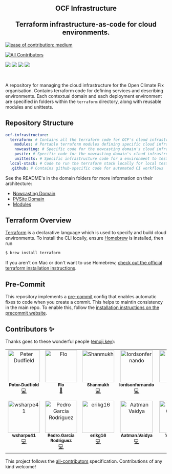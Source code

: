 <h2 align="center">
OCF Infrastructure
<br>
<br>
Terraform infrastructure-as-code for cloud environments.
</h2>

<p align="center">

[![ease of contribution: medium](https://img.shields.io/badge/ease%20of%20contribution:%20medium-f4900c)](https://github.com/openclimatefix/ocf-meta-repo?tab=readme-ov-file#how-easy-is-it-to-get-involved)
<!-- ALL-CONTRIBUTORS-BADGE:START - Do not remove or modify this section -->
[![All Contributors](https://img.shields.io/badge/all_contributors-14-orange.svg?style=flat-square)](#contributors-)
<!-- ALL-CONTRIBUTORS-BADGE:END -->

  <a href="https://app.terraform.io/app/openclimatefix/workspaces" alt="Terraform Cloud">
        <img src="https://img.shields.io/badge/console-terraform.io-blue?style=for-the-badge"/></a>
  <a href="https://github.com/openclimatefix/ocf-infrastructure/issues?q=is%3Aissue+is%3Aopen+sort%3Aupdated-desc" alt="Issues">
        <img src="https://img.shields.io/github/issues/openclimatefix/ocf-infrastructure?style=for-the-badge"/></a>
  <a href="https://github.com/openclimatefix/ocf-infrastructure/actions/workflows/terraform-validate.yaml" alt="Validate">
        <img src="https://img.shields.io/github/actions/workflow/status/openclimatefix/ocf-infrastructure/terraform-validate.yaml?label=validate&style=for-the-badge"/></a>
  <a href="https://github.com/openclimatefix/ocf-infrastructure/graphs/contributors" alt="Contributors">
        <img src="https://img.shields.io/github/contributors/openclimatefix/ocf-infrastructure?style=for-the-badge"/></a>
</p>

<br>

A repository for managing the cloud infrastructure for the Open Climate Fix organisation. Contains terraform code for
defining services and describing environments. Each contextual domain and each deployment environment are specified in
folders within the `terraform` directory, along with reusable modules and unittests.


## Repository Structure

```yaml
ocf-infrastructure:
  terraform: # Contains all the terraform code for OCF's cloud infrastructure
    modules: # Portable terraform modules defining specific cloud infrastructure blocks
    nowcasting: # Specific code for the nowcasting domain's cloud infrastructure
    pvsite: # Specific code for the nowcasting domain's cloud infrastruture
    unittests: # Specific infrastructure code for a environment to test the modules
  local-stack: # Code to run the terraform stack locally for local testing/development
  .github: # Contains github-specific code for automated CI workflows
```

See the README's in the domain folders for more information on their architecture:
- [Nowcasting Domain](terraform/nowcasting/README.md)
- [PVSite Domain](terraform/pvsite/README.md)
- [Modules](terraform/modules/README.md)


## Terraform Overview

[Terraform](https://learn.hashicorp.com/terraform) is a declarative language which is used to specify and build cloud environments. To install the CLI locally, ensure [Homebrew](https://brew.sh/) is installed, then run

```bash
$ brew install terraform
```

If you aren't on Mac or don't want to use Homebrew,
[check out the official terraform installation instructions](https://learn.hashicorp.com/tutorials/terraform/install-cli#install-terraform).

## Pre-Commit

This repository implements a [pre-commit](https://pre-commit.com/#install) config that enables automatic fixes to code when you create a commit. This helps to maintin consistency in the main repo. To enable this, follow the [installation instructions on the precommit website](https://pre-commit.com/#install).

## Contributors ✨

Thanks goes to these wonderful people ([emoji key](https://allcontributors.org/docs/en/emoji-key)):

<!-- ALL-CONTRIBUTORS-LIST:START - Do not remove or modify this section -->
<!-- prettier-ignore-start -->
<!-- markdownlint-disable -->
<table>
  <tbody>
    <tr>
      <td align="center" valign="top" width="14.28%"><a href="https://github.com/peterdudfield"><img src="https://avatars.githubusercontent.com/u/34686298?v=4?s=100" width="100px;" alt="Peter Dudfield"/><br /><sub><b>Peter Dudfield</b></sub></a><br /><a href="https://github.com/openclimatefix/ocf-infrastructure/commits?author=peterdudfield" title="Code">💻</a></td>
      <td align="center" valign="top" width="14.28%"><a href="https://github.com/flowirtz"><img src="https://avatars.githubusercontent.com/u/6052785?v=4?s=100" width="100px;" alt="Flo"/><br /><sub><b>Flo</b></sub></a><br /><a href="https://github.com/openclimatefix/ocf-infrastructure/pulls?q=is%3Apr+reviewed-by%3Aflowirtz" title="Reviewed Pull Requests">👀</a></td>
      <td align="center" valign="top" width="14.28%"><a href="https://github.com/vnshanmukh"><img src="https://avatars.githubusercontent.com/u/67438038?v=4?s=100" width="100px;" alt="Shanmukh"/><br /><sub><b>Shanmukh</b></sub></a><br /><a href="https://github.com/openclimatefix/ocf-infrastructure/commits?author=vnshanmukh" title="Code">💻</a></td>
      <td align="center" valign="top" width="14.28%"><a href="https://github.com/lordsonfernando"><img src="https://avatars.githubusercontent.com/u/68499565?v=4?s=100" width="100px;" alt="lordsonfernando"/><br /><sub><b>lordsonfernando</b></sub></a><br /><a href="https://github.com/openclimatefix/ocf-infrastructure/commits?author=lordsonfernando" title="Code">💻</a></td>
      <td align="center" valign="top" width="14.28%"><a href="https://github.com/gmlyth"><img src="https://avatars.githubusercontent.com/u/88547342?v=4?s=100" width="100px;" alt="gmlyth"/><br /><sub><b>gmlyth</b></sub></a><br /><a href="https://github.com/openclimatefix/ocf-infrastructure/commits?author=gmlyth" title="Code">💻</a></td>
      <td align="center" valign="top" width="14.28%"><a href="https://bio.link/klj"><img src="https://avatars.githubusercontent.com/u/2559382?v=4?s=100" width="100px;" alt="Keenan Johnson"/><br /><sub><b>Keenan Johnson</b></sub></a><br /><a href="https://github.com/openclimatefix/ocf-infrastructure/commits?author=keenanjohnson" title="Documentation">📖</a></td>
      <td align="center" valign="top" width="14.28%"><a href="https://github.com/devsjc"><img src="https://avatars.githubusercontent.com/u/47188100?v=4?s=100" width="100px;" alt="devsjc"/><br /><sub><b>devsjc</b></sub></a><br /><a href="https://github.com/openclimatefix/ocf-infrastructure/commits?author=devsjc" title="Code">💻</a> <a href="#design-devsjc" title="Design">🎨</a></td>
    </tr>
    <tr>
      <td align="center" valign="top" width="14.28%"><a href="https://github.com/wsharpe41"><img src="https://avatars.githubusercontent.com/u/122390836?v=4?s=100" width="100px;" alt="wsharpe41"/><br /><sub><b>wsharpe41</b></sub></a><br /><a href="https://github.com/openclimatefix/ocf-infrastructure/commits?author=wsharpe41" title="Code">💻</a></td>
      <td align="center" valign="top" width="14.28%"><a href="https://www.pgarcia.dev"><img src="https://avatars.githubusercontent.com/u/10740572?v=4?s=100" width="100px;" alt="Pedro Garcia Rodriguez"/><br /><sub><b>Pedro Garcia Rodriguez</b></sub></a><br /><a href="https://github.com/openclimatefix/ocf-infrastructure/commits?author=BreakingPitt" title="Code">💻</a></td>
      <td align="center" valign="top" width="14.28%"><a href="https://github.com/erikg16"><img src="https://avatars.githubusercontent.com/u/81220397?v=4?s=100" width="100px;" alt="erikg16"/><br /><sub><b>erikg16</b></sub></a><br /><a href="https://github.com/openclimatefix/ocf-infrastructure/commits?author=erikg16" title="Code">💻</a></td>
      <td align="center" valign="top" width="14.28%"><a href="https://aatmanvaidya.github.io/"><img src="https://avatars.githubusercontent.com/u/56875084?v=4?s=100" width="100px;" alt="Aatman Vaidya"/><br /><sub><b>Aatman Vaidya</b></sub></a><br /><a href="https://github.com/openclimatefix/ocf-infrastructure/commits?author=aatmanvaidya" title="Code">💻</a></td>
      <td align="center" valign="top" width="14.28%"><a href="https://github.com/ACSE-vg822"><img src="https://avatars.githubusercontent.com/u/82698606?v=4?s=100" width="100px;" alt="Vidushee Geetam"/><br /><sub><b>Vidushee Geetam</b></sub></a><br /><a href="#maintenance-ACSE-vg822" title="Maintenance">🚧</a></td>
      <td align="center" valign="top" width="14.28%"><a href="https://github.com/mahmoud-40"><img src="https://avatars.githubusercontent.com/u/116794637?v=4?s=100" width="100px;" alt="Mahmoud Abdulmawlaa"/><br /><sub><b>Mahmoud Abdulmawlaa</b></sub></a><br /><a href="https://github.com/openclimatefix/ocf-infrastructure/commits?author=mahmoud-40" title="Code">💻</a></td>
      <td align="center" valign="top" width="14.28%"><a href="https://github.com/reckt32"><img src="https://avatars.githubusercontent.com/u/114190094?v=4?s=100" width="100px;" alt="Divyansh Singh."/><br /><sub><b>Divyansh Singh.</b></sub></a><br /><a href="https://github.com/openclimatefix/ocf-infrastructure/commits?author=reckt32" title="Documentation">📖</a></td>
    </tr>
  </tbody>
</table>

<!-- markdownlint-restore -->
<!-- prettier-ignore-end -->

<!-- ALL-CONTRIBUTORS-LIST:END -->

This project follows the [all-contributors](https://github.com/all-contributors/all-contributors) specification. Contributions of any kind welcome!

